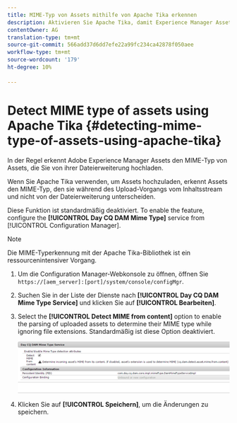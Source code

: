 ```yaml
---
title: MIME-Typ von Assets mithilfe von Apache Tika erkennen
description: Aktivieren Sie Apache Tika, damit Experience Manager Assets den MIME-Typ von Assets aus dem Inhaltsstream während des Upload-Vorgangs und nicht die Dateierweiterung erkennen kann.
contentOwner: AG
translation-type: tm+mt
source-git-commit: 566add37d6dd7efe22a99fc234ca42878f050aee
workflow-type: tm+mt
source-wordcount: '179'
ht-degree: 10%

---
```



# Detect MIME type of assets using Apache Tika {#detecting-mime-type-of-assets-using-apache-tika}

In der Regel erkennt Adobe Experience Manager Assets den MIME-Typ von Assets, die Sie von ihrer Dateierweiterung hochladen.

Wenn Sie Apache Tika verwenden, um Assets hochzuladen, erkennt Assets den MIME-Typ, den sie während des Upload-Vorgangs vom Inhaltsstream und nicht von der Dateierweiterung unterscheiden.

Diese Funktion ist standardmäßig deaktiviert.  To enable the feature, configure the **[!UICONTROL Day CQ DAM Mime Type]** service from [!UICONTROL Configuration Manager].

>[!NOTE]
>
>Die MIME-Typerkennung mit der Apache Tika-Bibliothek ist ein ressourcenintensiver Vorgang.

1. Um die Configuration Manager-Webkonsole zu öffnen, öffnen Sie `https://[aem_server]:[port]/system/console/configMgr`.

1. Suchen Sie in der Liste der Dienste nach **[!UICONTROL Day CQ DAM Mime Type Service]** und klicken Sie auf **[!UICONTROL Bearbeiten]**.

1. Select the **[!UICONTROL Detect MIME from content]** option to enable the parsing of uploaded assets to determine their MIME type while ignoring file extensions. Standardmäßig ist diese Option deaktiviert. 

   ![chlimage_1-333](assets/chlimage_1-333.png)

1. Klicken Sie auf **[!UICONTROL Speichern]**, um die Änderungen zu speichern.
